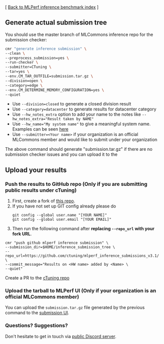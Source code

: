 [ [Back to MLPerf inference benchmark index](README.md) ]

## Generate actual submission tree

You should use the master branch of MLCommons inference repo for the submission checker:

```bash
cmr "generate inference submission" \
--clean \
--preprocess_submission=yes \
--run-checker \
--submitter=CTuning \
--tar=yes \
--env.CM_TAR_OUTFILE=submission.tar.gz \
--division=open \
--category=edge \
--env.CM_DETERMINE_MEMORY_CONFIGURATION=yes \
--quiet
```

* Use `--division=closed` to generate a closed division result
* Use `--category=datacenter` to generate results for datacenter category
* Use `--hw_notes_extra` option to add your name to the notes like `--hw_notes_extra="Result taken by NAME" `
* Use `--hw_name="My system name"` to give a meaningful system name. Examples can be seen [here](https://github.com/mlcommons/inference_results_v3.0/tree/main/open/cTuning/systems)
* Use `--submitter=<Your name>` if your organization is an official MLCommons member and would like to submit under your organization

The above command should generate "submission.tar.gz" if there are no submission checker issues and you can upload it to the 

## Upload your results

### Push the results to GitHub repo (Only if you are submitting public results under cTuning)

1. First, create a fork of [this repo](https://github.com/ctuning/mlperf_inference_submissions_v3.1).
2. If you have not set up GIT config already please do
    ```
    git config --global user.name "[YOUR NAME]"
    git config --global user.email "[YOUR EMAIL]"
    ```
3. Then run the following command after **replacing `--repo_url` with your fork URL**.

```
cmr "push github mlperf inference submission" \
--submission_dir=$HOME/inference_submission_tree \
--repo_url=https://github.com/ctuning/mlperf_inference_submissions_v3.1/ \
--commit_message="Results on <HW name> added by <Name> \
--quiet"
```

Create a PR to the [cTuning repo](https://github.com/ctuning/mlperf_inference_submissions_v3.1)

### Upload the tarball to MLPerf UI (Only if your organization is an official MLCommons member)

You can upload the `submission.tar.gz` file generated by the previous command to the [submission UI](https://submissions-ui.mlcommons.org/index).


### Questions? Suggestions?

Don't hesitate to get in touch via [public Discord server](https://discord.gg/JjWNWXKxwT).
